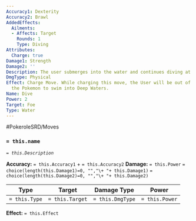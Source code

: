 ```yaml
---
Accuracy1: Dexterity
Accuracy2: Brawl
AddedEffects:
  Ailments:
  - Affects: Target
    Rounds: 1
    Type: Diving
Attributes:
  Charge: true
Damage1: Strength
Damage2: ''
Description: The user submerges into the water and continues diving at an insane speed.
DmgType: Physical
Effect: Charge Move. While charging this move, the User will be out of range. Allows
  the Pokemon to swim into Deep Waters.
Name: Dive
Power: 2
Target: Foe
Type: Water
---
```


#PokeroleSRD/Moves

### `= this.name` 
*`= this.Description`*

**Accuracy:** `= this.Accuracy1` + `= this.Accuracy2`
**Damage:** `= this.Power` `= choice(length(this.Damage1)=0, "","\+ "+ this.Damage1)` `= choice(length(this.Damage2)=0, "","\+ "+ this.Damage2)`

| Type          | Target          | Damage Type          | Power          |
| ------------- | --------------- | ---------------- | -------------- |
| `= this.Type` | `= this.Target` | `= this.DmgType` | `= this.Power` | 

**Effect:** `= this.Effect`